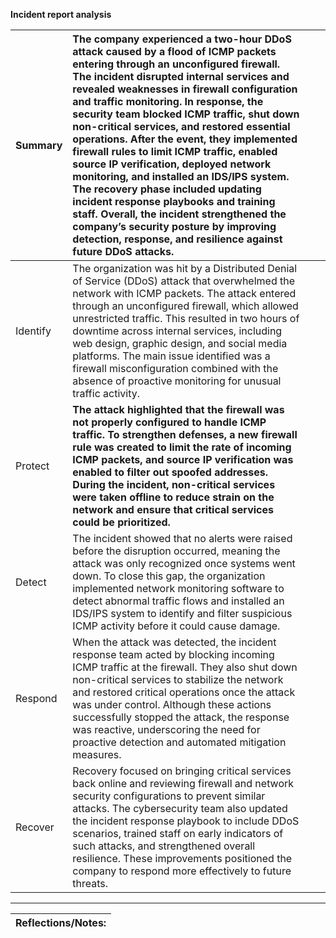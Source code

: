 **Incident report analysis**

| Summary | The company experienced a two-hour DDoS attack caused by a flood of ICMP packets entering through an unconfigured firewall. The incident disrupted internal services and revealed weaknesses in firewall configuration and traffic monitoring. In response, the security team blocked ICMP traffic, shut down non-critical services, and restored essential operations. After the event, they implemented firewall rules to limit ICMP traffic, enabled source IP verification, deployed network monitoring, and installed an IDS/IPS system. The recovery phase included updating incident response playbooks and training staff. Overall, the incident strengthened the company’s security posture by improving detection, response, and resilience against future DDoS attacks. |  |  |
| :---- | :---- | ----- | ----- |
| Identify | The organization was hit by a Distributed Denial of Service (DDoS) attack that overwhelmed the network with ICMP packets. The attack entered through an unconfigured firewall, which allowed unrestricted traffic. This resulted in two hours of downtime across internal services, including web design, graphic design, and social media platforms. The main issue identified was a firewall misconfiguration combined with the absence of proactive monitoring for unusual traffic activity. |  |  |
| Protect | **The attack highlighted that the firewall was not properly configured to handle ICMP traffic. To strengthen defenses, a new firewall rule was created to limit the rate of incoming ICMP packets, and source IP verification was enabled to filter out spoofed addresses. During the incident, non-critical services were taken offline to reduce strain on the network and ensure that critical services could be prioritized.** |  |  |
| Detect | The incident showed that no alerts were raised before the disruption occurred, meaning the attack was only recognized once systems went down. To close this gap, the organization implemented network monitoring software to detect abnormal traffic flows and installed an IDS/IPS system to identify and filter suspicious ICMP activity before it could cause damage. |  |  |
| Respond | When the attack was detected, the incident response team acted by blocking incoming ICMP traffic at the firewall. They also shut down non-critical services to stabilize the network and restored critical operations once the attack was under control. Although these actions successfully stopped the attack, the response was reactive, underscoring the need for proactive detection and automated mitigation measures. |  |  |
| Recover | Recovery focused on bringing critical services back online and reviewing firewall and network security configurations to prevent similar attacks. The cybersecurity team also updated the incident response playbook to include DDoS scenarios, trained staff on early indicators of such attacks, and strengthened overall resilience. These improvements positioned the company to respond more effectively to future threats. |  |  |

---

| Reflections/Notes: |
| :---- |

